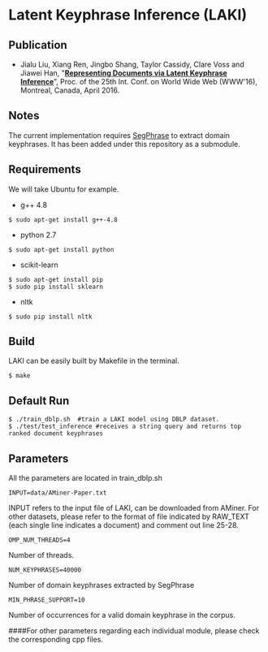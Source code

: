 # Latent Keyphrase Inference (LAKI)
## Publication

* Jialu Liu, Xiang Ren, Jingbo Shang, Taylor Cassidy, Clare Voss and Jiawei Han, "**[Representing Documents via Latent Keyphrase Inference](http://jialu.info/paper/www2016-liu.pdf)**”, Proc. of the 25th Int. Conf. on World Wide Web (WWW'16), Montreal, Canada, April 2016.

## Notes

The current implementation requires [SegPhrase](https://github.com/shangjingbo1226/SegPhrase) to extract domain keyphrases. It has been added under this repository as a submodule.

## Requirements

We will take Ubuntu for example.

* g++ 4.8
```
$ sudo apt-get install g++-4.8
```
* python 2.7
```
$ sudo apt-get install python
```
* scikit-learn
```
$ sudo apt-get install pip
$ sudo pip install sklearn
```
* nltk
```
$ sudo pip install nltk
```

## Build

LAKI can be easily built by Makefile in the terminal.

```
$ make
```

## Default Run

```
$ ./train_dblp.sh  #train a LAKI model using DBLP dataset.
$ ./test/test_inference #receives a string query and returns top ranked document keyphrases
```

## Parameters
All the parameters are located in train_dblp.sh

```
INPUT=data/AMiner-Paper.txt
```
INPUT refers to the input file of LAKI, can be downloaded from AMiner. For other datasets, please refer to the format of file indicated by RAW_TEXT (each single line indicates a document) and comment out line 25-28.

```
OMP_NUM_THREADS=4
```
Number of threads.

```
NUM_KEYPHRASES=40000
```
Number of domain keyphrases extracted by SegPhrase

```
MIN_PHRASE_SUPPORT=10
```
Number of occurrences for a valid domain keyphrase in the corpus.


####For other parameters regarding each individual module, please check the corresponding cpp files.





